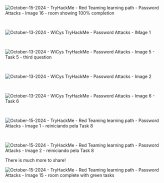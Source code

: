 


![October-15-2024 - TryHackMe  -  Red Teaming learning path - Password Attacks - Image 16 - room showing 100% completion](https://github.com/user-attachments/assets/321ecdec-7767-4b4c-a2ed-84ec439eea91)


<br>

![October-13-2024 - WiCys TryHackMe - Password Attacks - IMage 1](https://github.com/user-attachments/assets/4e45a405-ec81-407c-a7b5-8e4496896b88)

<br>

![October-13-2024 - WiCys TryHackMe - Password Attacks - Image 5 - Task 5 - third question](https://github.com/user-attachments/assets/c46e1046-8b2b-4d2a-844b-b786e4b1abee)

<br>


![October-13-2024 - WiCys TryHackMe - Password Attacks - Image 2](https://github.com/user-attachments/assets/bc42b08c-373a-49f4-992e-816f073b3a4e)

<br>

![October-13-2024 - WiCys TryHackMe - Password Attacks - Image 6 - Task 6](https://github.com/user-attachments/assets/35ab9db9-cc67-41ef-b2a6-6f70edfb1e58)


<br>

![October-15-2024 - TryHackMe  -  Red Teaming learning path - Password Attacks - Image 1 -   reiniciando pela Task 8](https://github.com/user-attachments/assets/9aeb1d83-cfd2-4f0d-aa35-15b8c1d51e10)

<br>

![October-15-2024 - TryHackMe  -  Red Teaming learning path - Password Attacks - Image 2 -   reiniciando pela Task 8](https://github.com/user-attachments/assets/068d1429-b0f6-48f3-abae-509b0afffda2)

<p>There is much more to share!</p>







![October-15-2024 - TryHackMe  -  Red Teaming learning path - Password Attacks - Image 15 - room complete with green tasks](https://github.com/user-attachments/assets/b7d70b66-55e4-409c-9f48-8fa7719b6467)

